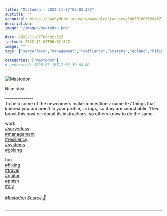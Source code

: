 ```yaml
---
title: "Mastodon - 2022-11-07T06:02:32Z"
subtitle: ""
canonical: https://hachyderm.io/users/mweagle/statuses/109301003226437153
description:
image: "/images/mastodon.png"

date: 2022-11-07T06:02:32Z
lastmod: 2022-11-07T06:02:32Z
image: ""
tags: ["serverless","management","resiliency","systems","golang","hiking","travel","guitar","phish","diy","Social Media"]

categories: ["mastodon"]
# generated: 2025-03-16T12:33:30-04:00
---
```

![Mastodon](/images/mastodon.png)

<p>Nice idea:</p><p>--------------<br />To help some of the newcomers make connections: name 5-7 things that interest you but aren&#39;t in your profile, as tags, so they are searchable. Then boost this post or repeat its instructions, so others know to do the same.</p><p>work<br /><a href="https://hachyderm.io/tags/serverless" class="mention hashtag" rel="tag">#<span>serverless</span></a> <br /><a href="https://hachyderm.io/tags/management" class="mention hashtag" rel="tag">#<span>management</span></a> <br /><a href="https://hachyderm.io/tags/resiliency" class="mention hashtag" rel="tag">#<span>resiliency</span></a> <br /><a href="https://hachyderm.io/tags/systems" class="mention hashtag" rel="tag">#<span>systems</span></a> <br /><a href="https://hachyderm.io/tags/golang" class="mention hashtag" rel="tag">#<span>golang</span></a> </p><p>fun<br /><a href="https://hachyderm.io/tags/hiking" class="mention hashtag" rel="tag">#<span>hiking</span></a> <br /><a href="https://hachyderm.io/tags/travel" class="mention hashtag" rel="tag">#<span>travel</span></a> <br /><a href="https://hachyderm.io/tags/guitar" class="mention hashtag" rel="tag">#<span>guitar</span></a> <br /><a href="https://hachyderm.io/tags/phish" class="mention hashtag" rel="tag">#<span>phish</span></a> <br /><a href="https://hachyderm.io/tags/diy" class="mention hashtag" rel="tag">#<span>diy</span></a></p>


###### [Mastodon Source 🐘](https://hachyderm.io/@mweagle/109301003226437153)

___
